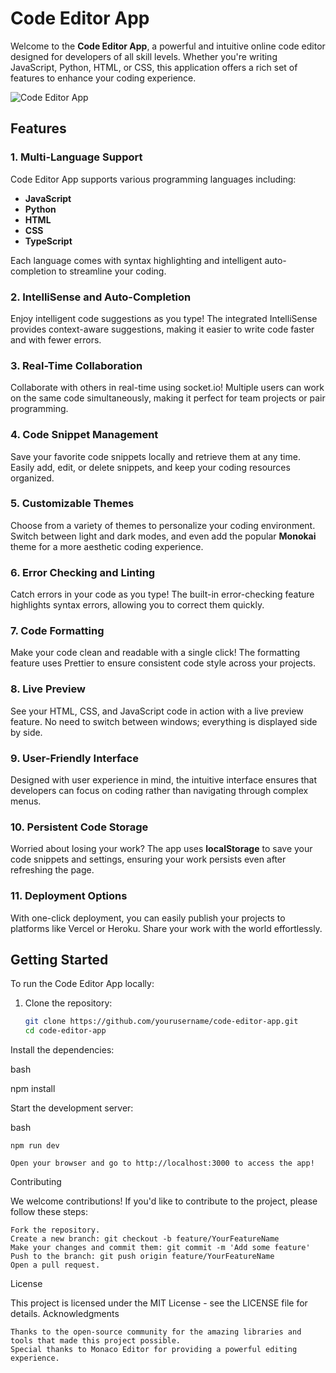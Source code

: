 # Code Editor App

Welcome to the **Code Editor App**, a powerful and intuitive online code editor designed for developers of all skill levels. Whether you're writing JavaScript, Python, HTML, or CSS, this application offers a rich set of features to enhance your coding experience. 

![Code Editor App](path/to/your/image.png) <!-- Replace with an actual image URL -->

## Features

### 1. **Multi-Language Support**
Code Editor App supports various programming languages including:
- **JavaScript**
- **Python**
- **HTML**
- **CSS**
- **TypeScript**
  
Each language comes with syntax highlighting and intelligent auto-completion to streamline your coding.

### 2. **IntelliSense and Auto-Completion**
Enjoy intelligent code suggestions as you type! The integrated IntelliSense provides context-aware suggestions, making it easier to write code faster and with fewer errors.

### 3. **Real-Time Collaboration**
Collaborate with others in real-time using socket.io! Multiple users can work on the same code simultaneously, making it perfect for team projects or pair programming.

### 4. **Code Snippet Management**
Save your favorite code snippets locally and retrieve them at any time. Easily add, edit, or delete snippets, and keep your coding resources organized.

### 5. **Customizable Themes**
Choose from a variety of themes to personalize your coding environment. Switch between light and dark modes, and even add the popular **Monokai** theme for a more aesthetic coding experience.

### 6. **Error Checking and Linting**
Catch errors in your code as you type! The built-in error-checking feature highlights syntax errors, allowing you to correct them quickly.

### 7. **Code Formatting**
Make your code clean and readable with a single click! The formatting feature uses Prettier to ensure consistent code style across your projects.

### 8. **Live Preview**
See your HTML, CSS, and JavaScript code in action with a live preview feature. No need to switch between windows; everything is displayed side by side.

### 9. **User-Friendly Interface**
Designed with user experience in mind, the intuitive interface ensures that developers can focus on coding rather than navigating through complex menus.

### 10. **Persistent Code Storage**
Worried about losing your work? The app uses **localStorage** to save your code snippets and settings, ensuring your work persists even after refreshing the page.

### 11. **Deployment Options**
With one-click deployment, you can easily publish your projects to platforms like Vercel or Heroku. Share your work with the world effortlessly.

## Getting Started

To run the Code Editor App locally:

1. Clone the repository:
   ```bash
   git clone https://github.com/yourusername/code-editor-app.git
   cd code-editor-app
Install the dependencies:

bash

npm install

Start the development server:

bash

    npm run dev

    Open your browser and go to http://localhost:3000 to access the app!

Contributing

We welcome contributions! If you'd like to contribute to the project, please follow these steps:

    Fork the repository.
    Create a new branch: git checkout -b feature/YourFeatureName
    Make your changes and commit them: git commit -m 'Add some feature'
    Push to the branch: git push origin feature/YourFeatureName
    Open a pull request.

License

This project is licensed under the MIT License - see the LICENSE file for details.
Acknowledgments

    Thanks to the open-source community for the amazing libraries and tools that made this project possible.
    Special thanks to Monaco Editor for providing a powerful editing experience.
